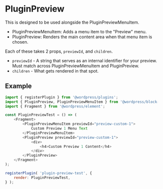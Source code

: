 # PluginPreview

This is designed to be used alongside the PluginPreviewMenuItem.

-   PluginPreviewMenuItem: Adds a menu item to the "Preview" menu.
-   PluginPreview: Renders the main content area when that menu item is chosen.

Each of these takes 2 props, `previewId`, and `children`.

-   `previewId` - A string that serves as an internal identifier for your
    preview. Must match across PluginPreviewMenuItem and PluginPreview.
-   `children` - What gets rendered in that spot.

## Example

```js
import { registerPlugin } from '@wordpress/plugins';
import { PluginPreview, PluginPreviewMenuItem } from '@wordpress/block-editor';
import { Fragment } from '@wordpress/element';

const PluginPreviewTest = () => (
	<Fragment>
		<PluginPreviewMenuItem previewId="preview-custom-1">
			Custom Preview 1 Menu Text
		</PluginPreviewMenuItem>
		<PluginPreview previewId="preview-custom-1">
			<div>
				<h4>Custom Preview 1 Content</h4>
			</div>
		</PluginPreview>
	</Fragment>
);

registerPlugin( 'plugin-preview-test', {
	render: PluginPreviewTest,
} );
```
